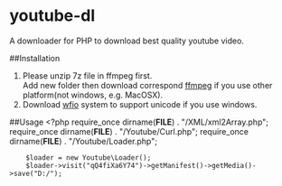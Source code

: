youtube-dl
==========

A downloader for PHP to download best quality youtube video.

##Installation
1. Please unzip 7z file in ffmpeg first.  
Add new folder then download correspond [ffmpeg](https://www.ffmpeg.org/) if you use other platform(not windows, e.g. MacOSX).
2. Download [wfio](https://github.com/kenjiuno/php-wfio) system to support unicode if you use windows.

##Usage 
	<?php
		require_once dirname(__FILE__) . "/XML/xml2Array.php";
		require_once dirname(__FILE__) . "/Youtube/Curl.php";
		require_once dirname(__FILE__) . "/Youtube/Loader.php";

		$loader = new Youtube\Loader();
		$loader->visit("qQ4fiXa6Y74")->getManifest()->getMedia()->save("D:/");